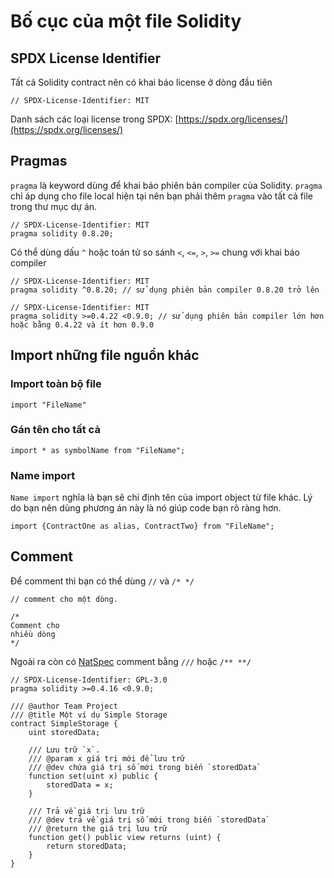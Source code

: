 # Bố cục của một file Solidity

## SPDX License Identifier
Tất cả Solidity contract nên có khai báo license ở dòng đầu tiên

```solidity
// SPDX-License-Identifier: MIT
```
Danh sách các loại license trong SPDX: [https://spdx.org/licenses/](https://spdx.org/licenses/)

## Pragmas
`pragma` là keyword dùng để khai báo phiên bản compiler của Solidity. `pragma` chỉ áp dụng cho file local hiện tại nên bạn phải thêm `pragma` vào tất cả file trong thư mục dự án.

```solidity
// SPDX-License-Identifier: MIT
pragma solidity 0.8.20;
```

Có thể dùng dấu `^` hoặc toán tử so sánh `<`, `<=`, `>`, `>=` chung với khai báo compiler

```solidity
// SPDX-License-Identifier: MIT
pragma solidity ^0.8.20; // sử dụng phiên bản compiler 0.8.20 trở lên
```

```solidity
// SPDX-License-Identifier: MIT
pragma solidity >=0.4.22 <0.9.0; // sử dụng phiên bản compiler lớn hơn hoặc bằng 0.4.22 và ít hơn 0.9.0
```

## Import những file nguồn khác

### Import toàn bộ file

```solidity
import "FileName"
```
### Gán tên cho tất cả
```solidity
import * as symbolName from "FileName";
```

### Name import
`Name import` nghĩa là bạn sẽ chỉ định tên của import object từ file khác. Lý do bạn nên dùng phương án này là nó giúp code bạn rõ ràng hơn.

```solidity
import {ContractOne as alias, ContractTwo} from "FileName";
```


## Comment

Để comment thì bạn có thể dùng `//` và `/* */`
```solidity
// comment cho một dòng.

/*
Comment cho
nhiều dòng
*/
```

Ngoài ra còn có [NatSpec](https://docs.soliditylang.org/en/v0.8.24/natspec-format.html#natspec) comment bằng `///` hoặc `/** **/` 
```solidity
// SPDX-License-Identifier: GPL-3.0
pragma solidity >=0.4.16 <0.9.0;

/// @author Team Project 
/// @title Một ví dụ Simple Storage
contract SimpleStorage {
    uint storedData;

    /// Lưu trữ `x`.
    /// @param x giá trị mới để lưu trữ
    /// @dev chứa giá trị số mới trong biến `storedData`
    function set(uint x) public {
        storedData = x;
    }

    /// Trả về giá trị lưu trữ
    /// @dev trả về giá trị số mới trong biến `storedData`
    /// @return the giá trị lưu trữ
    function get() public view returns (uint) {
        return storedData;
    }
}
```